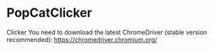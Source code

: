 # PopCatClicker
Clicker
You need to download the latest ChromeDriver (stable version recommended):
https://chromedriver.chromium.org/
